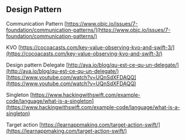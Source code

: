 ## Design Pattern

Communication Pattern
[https://www.objc.io/issues/7-foundation/communication-patterns/](https://www.objc.io/issues/7-foundation/communication-patterns/)

KVO
[https://cocoacasts.com/key-value-observing-kvo-and-swift-3/](https://cocoacasts.com/key-value-observing-kvo-and-swift-3/)
  
Design pattern Delegate
[http://aya.io/blog/qu-est-ce-qu-un-delegate/](http://aya.io/blog/qu-est-ce-qu-un-delegate/)
[https://www.youtube.com/watch?v=UQnSdXFDAQQ](https://www.youtube.com/watch?v=UQnSdXFDAQQ)

Singleton
[https://www.hackingwithswift.com/example-code/language/what-is-a-singleton](https://www.hackingwithswift.com/example-code/language/what-is-a-singleton)

Target action
[https://learnappmaking.com/target-action-swift/](https://learnappmaking.com/target-action-swift/)
